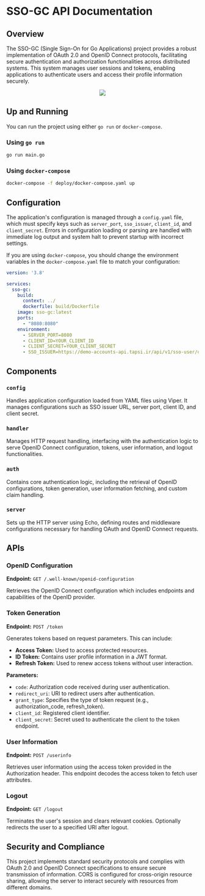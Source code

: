 # SSO-GC API Documentation

## Overview

The SSO-GC (Single Sign-On for Go Applications) project provides a robust implementation of OAuth 2.0 and OpenID Connect protocols, facilitating secure authentication and authorization functionalities across distributed systems. This system manages user sessions and tokens, enabling applications to
authenticate users and access their profile information securely.
<p align="center">
  <a href="https://skillicons.dev">
    <img src="https://skillicons.dev/icons?i=go" />
  </a>
</p>

## Up and Running

You can run the project using either `go run` or `docker-compose`.

### Using `go run`

```sh
go run main.go
```

### Using `docker-compose`

```sh
docker-compose -f deploy/docker-compose.yaml up
```

## Configuration

The application's configuration is managed through a `config.yaml` file, which must specify keys such as `server_port`, `sso_issuer`, `client_id`, and `client_secret`. Errors in configuration loading or parsing are handled with immediate log output and system halt to prevent startup with incorrect settings.

If you are using `docker-compose`, you should change the environment variables in the `docker-compose.yaml` file to match your configuration:

```yaml
version: '3.8'

services:
  sso-gc:
    build:
      context: ../
      dockerfile: build/Dockerfile
    image: sso-gc:latest
    ports:
      - "8080:8080"
    environment:
      - SERVER_PORT=8080
      - CLIENT_ID=YOUR_CLIENT_ID
      - CLIENT_SECRET=YOUR_CLIENT_SECRET
      - SSO_ISSUER=https://demo-accounts-api.tapsi.ir/api/v1/sso-user/oidc
```


## Components

### `config`

Handles application configuration loaded from YAML files using Viper. It manages configurations such as SSO issuer URL, server port, client ID, and client secret.

### `handler`

Manages HTTP request handling, interfacing with the authentication logic to serve OpenID Connect configuration, tokens, user information, and logout functionalities.

### `auth`

Contains core authentication logic, including the retrieval of OpenID configurations, token generation, user information fetching, and custom claim handling.

### `server`

Sets up the HTTP server using Echo, defining routes and middleware configurations necessary for handling OAuth and OpenID Connect requests.

## APIs

### OpenID Configuration

**Endpoint:** `GET /.well-known/openid-configuration`

Retrieves the OpenID Connect configuration which includes endpoints and capabilities of the OpenID provider.

### Token Generation

**Endpoint:** `POST /token`

Generates tokens based on request parameters. This can include:

- **Access Token:** Used to access protected resources.
- **ID Token:** Contains user profile information in a JWT format.
- **Refresh Token:** Used to renew access tokens without user interaction.

**Parameters:**

- `code`: Authorization code received during user authentication.
- `redirect_uri`: URI to redirect users after authentication.
- `grant_type`: Specifies the type of token request (e.g., authorization_code, refresh_token).
- `client_id`: Registered client identifier.
- `client_secret`: Secret used to authenticate the client to the token endpoint.

### User Information

**Endpoint:** `POST /userinfo`

Retrieves user information using the access token provided in the Authorization header. This endpoint decodes the access token to fetch user attributes.

### Logout

**Endpoint:** `GET /logout`

Terminates the user's session and clears relevant cookies. Optionally redirects the user to a specified URI after logout.

## Security and Compliance

This project implements standard security protocols and complies with OAuth 2.0 and OpenID Connect specifications to ensure secure transmission of information. CORS is configured for cross-origin resource sharing, allowing the server to interact securely with resources from different domains.
